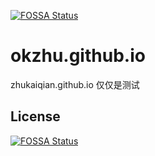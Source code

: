 [![FOSSA Status](https://app.fossa.io/api/projects/git%2Bgithub.com%2Fokzhu%2Fokzhu.github.io.svg?type=shield)](https://app.fossa.io/projects/git%2Bgithub.com%2Fokzhu%2Fokzhu.github.io?ref=badge_shield)

okzhu.github.io
===============

zhukaiqian.github.io
仅仅是测试


## License
[![FOSSA Status](https://app.fossa.io/api/projects/git%2Bgithub.com%2Fokzhu%2Fokzhu.github.io.svg?type=large)](https://app.fossa.io/projects/git%2Bgithub.com%2Fokzhu%2Fokzhu.github.io?ref=badge_large)